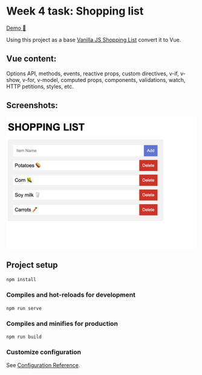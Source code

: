 # Week 4 task: Shopping list
[Demo 🚀](https://vue-shopping-list-week4-2s8ujr7q8-zhuzilu.vercel.app/)

Using this project as a base [Vanilla JS Shopping List](https://code-boxx.com/shopping-list-vanilla-javascript/) convert it to Vue.

## Vue content:
Options API, methods, events, reactive props, custom directives, v-if, v-show, v-for, v-model, computed props, components, validations, watch, HTTP petitions, styles, etc.

## Screenshots:
![](https://github.com/zhuzilu/vue-shopping-list-week4/blob/main/src/assets/Screenshot.png)

## Project setup
```
npm install
```

### Compiles and hot-reloads for development
```
npm run serve
```

### Compiles and minifies for production
```
npm run build
```

### Customize configuration
See [Configuration Reference](https://cli.vuejs.org/config/).
